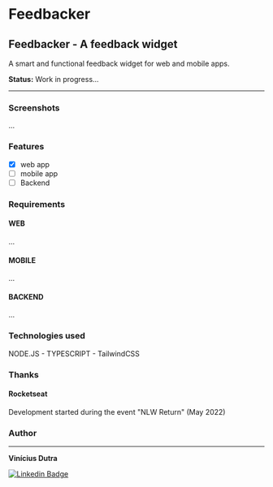 # **Feedbacker**

## Feedbacker - A feedback widget
A smart and functional feedback widget for web and mobile apps.

**Status:** Work in progress...

---
### Screenshots
...

### Features

- [x] web app
- [ ] mobile app
- [ ] Backend

### Requirements

#### WEB
...

#### MOBILE
...

#### BACKEND
...

### Technologies used

NODE.JS - TYPESCRIPT - TailwindCSS

### Thanks

#### Rocketseat

Development started during the event "NLW Return" (May 2022)

### Author
---

**Vinícius Dutra**

[![Linkedin Badge](https://img.shields.io/badge/-Vinícius-blue?style=flat-square&logo=Linkedin&logoColor=white&link=https://www.linkedin.com/in/tgmarinho/)](https://www.linkedin.com/in/viniciusdesouzadutra/)